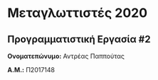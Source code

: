 # Μεταγλωττιστές 2020
## Προγραμματιστική Εργασία #2

**Ονοματεπώνυμο:** Αντρέας Παππούτας

**Α.Μ.:** Π2017148


